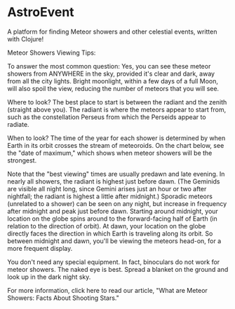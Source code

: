 # AstroEvent
A platform for finding Meteor showers and other celestial events, written with Clojure!

Meteor Showers Viewing Tips:

To answer the most common question: Yes, you can see these meteor showers from ANYWHERE in the sky, provided it's clear and dark, away from all the city lights. Bright moonlight, within a few days of a full Moon, will also spoil the view, reducing the number of meteors that you will see.

Where to look? The best place to start is between the radiant and the zenith (straight above you). The radiant is where the meteors appear to start from, such as the constellation Perseus from which the Perseids appear to radiate.

When to look? The time of the year for each shower is determined by when Earth in its orbit crosses the stream of meteoroids. On the chart below, see the "date of maximum," which shows when meteor showers will be the strongest.

Note that the "best viewing" times are usually predawn and late evening. In nearly all showers, the radiant is highest just before dawn. (The Geminids are visible all night long, since Gemini arises just an hour or two after nightfall; the radiant is highest a little after midnight.) Sporadic meteors (unrelated to a shower) can be seen on any night, but increase in frequency after midnight and peak just before dawn.
Starting around midnight, your location on the globe spins around to the forward-facing half of Earth (in relation to the direction of orbit). At dawn, your location on the globe directly faces the direction in which Earth is traveling along its orbit. So between midnight and dawn, you'll be viewing the meteors head-on, for a more frequent display.

You don't need any special equipment. In fact, binoculars do not work for meteor showers. The naked eye is best.
Spread a blanket on the ground and look up in the dark night sky.

For more information, click here to read our article, "What are Meteor Showers: Facts About Shooting Stars."
